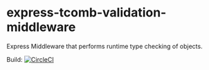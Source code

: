 # express-tcomb-validation-middleware
Express Middleware that performs runtime type checking of objects.

Build: [![CircleCI](https://circleci.com/gh/ThomasAnkcorn/express-tcomb-validation-middleware.svg?style=svg)](https://circleci.com/gh/ThomasAnkcorn/express-tcomb-validation-middleware)
